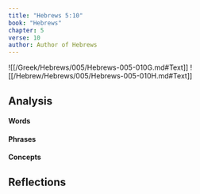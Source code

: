 ```yaml
---
title: "Hebrews 5:10"
book: "Hebrews"
chapter: 5
verse: 10
author: Author of Hebrews
---
```

![[/Greek/Hebrews/005/Hebrews-005-010G.md#Text]]
![[/Hebrew/Hebrews/005/Hebrews-005-010H.md#Text]]

## Analysis

#### Words

#### Phrases

#### Concepts

## Reflections
